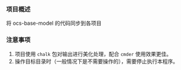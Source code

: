 ### 项目概述

将 ocs-base-model 的代码同步到各项目

### 注意事项

1. 项目使用 `chalk` 包对输出进行美化处理，配合 `cmder` 使用效果更佳。
2. 操作目标目录时（一般情况下是不需要操作的），需要停止执行本程序。